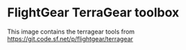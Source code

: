 FlightGear TerraGear toolbox
===

This image contains the terragear tools from https://git.code.sf.net/p/flightgear/terragear

